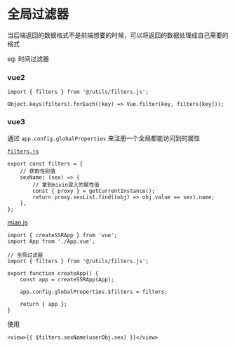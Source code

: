 # 全局过滤器

当后端返回的数据格式不是前端想要的时候，可以将返回的数据处理成自己需要的格式

eg: 时间过滤器

### vue2

```
import { filters } from '@/utils/filters.js';

Object.keys(filters).forEach((key) => Vue.filter(key, filters[key]));
```

### vue3

通过 `app.config.globalProperties` 来注册一个全局都能访问到的属性

[`filters.js`](../../utils/filters.js)

```
export const filters = {
    // 获取性别值
    sexName: (sex) => {
        // 拿到mixin混入的属性值
        const { proxy } = getCurrentInstance();
        return proxy.sexList.find((obj) => obj.value == sex).name;
    },
};
```

[mian.js](../../main.js)

```
import { createSSRApp } from 'vue';
import App from './App.vue';

// 全局过滤器
import { filters } from '@/utils/filters.js';

export function createApp() {
    const app = createSSRApp(App);

    app.config.globalProperties.$filters = filters;

    return { app };
}
```

使用

```
<view>{{ $filters.sexName(userObj.sex) }}</view>
```
